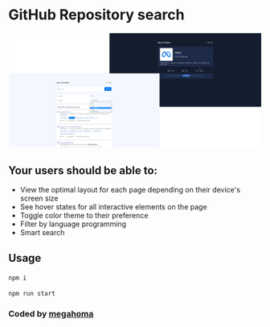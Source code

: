 # GitHub Repository search

![Design preview for the GitHub Repository search](./design/desktop-preview.jpg)

## Your users should be able to:

- View the optimal layout for each page depending on their device's screen size
- See hover states for all interactive elements on the page
- Toggle color theme to their preference
- Filter by language programming
- Smart search

## Usage

`npm i`

`npm run start`

### Coded by [megahoma](https://github.com/megahoma)
